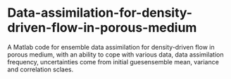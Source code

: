 # Data-assimilation-for-density-driven-flow-in-porous-medium
A Matlab code for ensemble data assimilation for density-driven flow in porous medium, with an ability to cope with various data, data assimilation frequency, uncertainties come from initial guesensemble mean, variance and correlation sclaes.  
